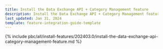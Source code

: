 ```yaml
---
title: Install the Data Exchange API + Category Management feature
description: Install the Data Exchange API + Category Management features in your project.
last_updated: Jan 31, 2024
template: feature-integration-guide-template
---
```


{% include pbc/all/install-features/202403.0/install-the-data-exchange-api-category-management-feature.md %} <!-- To edit, see /_includes/pbc/all/install-features/202403.0/install-the-data-exchange-api-category-management-feature.md -->
